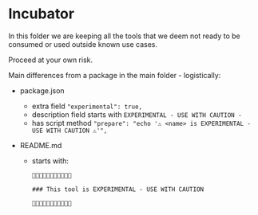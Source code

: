 # Incubator

In this folder we are keeping all the tools that we deem not ready to be
consumed or used outside known use cases.

Proceed at your own risk.

Main differences from a package in the main folder - logistically:

- package.json
  - extra field `"experimental": true,`
  - description field starts with `EXPERIMENTAL - USE WITH CAUTION - `
  - has script method
    `"prepare": "echo '⚠️ <name> is EXPERIMENTAL - USE WITH CAUTION ⚠️'",`
- README.md

  - starts with:

    ```
    🚧🚧🚧🚧🚧🚧🚧🚧🚧🚧🚧

    ### This tool is EXPERIMENTAL - USE WITH CAUTION

    🚧🚧🚧🚧🚧🚧🚧🚧🚧🚧🚧

    ```
